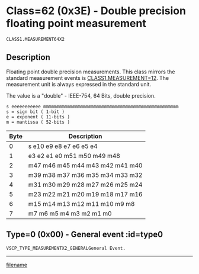 # Class=62 (0x3E) - Double precision floating point measurement

    CLASS1.MEASUREMENT64X2

## Description

Floating point double precision measurements. This class mirrors the standard measurement events is [CLASS1.MEASUREMENT=12](./class1.measurementx2.md). The measurement unit is always expressed in the standard unit.

The value is a "double"	- IEEE-754, 64 Bits, double precision.

    s eeeeeeeeeee mmmmmmmmmmmmmmmmmmmmmmmmmmmmmmmmmmmmmmmmmmmmmmmmmmm
    s = sign bit ( 1-bit )
    e = exponent ( 11-bits )
    m = mantissa ( 52-bits )

 | Byte | Description                     |
 | ---- | -----------                     |
 | 0    | s e10 e9 e8 e7 e6 e5 e4         |
 | 1    | e3 e2 e1 e0 m51 m50 m49 m48     |
 | 2    | m47 m46 m45 m44 m43 m42 m41 m40 |
 | 3    | m39 m38 m37 m36 m35 m34 m33 m32 |
 | 4    | m31 m30 m29 m28 m27 m26 m25 m24 |
 | 5    | m23 m22 m21 m20 m19 m18 m17 m16 |
 | 6    | m15 m14 m13 m12 m11 m10 m9 m8   |
 | 7    | m7 m6 m5 m4 m3 m2 m1 m0         |

## Type=0 (0x00) - General event :id=type0
    VSCP_TYPE_MEASUREMENTX2_GENERALGeneral Event.





----


[filename](./bottom_copyright.md ':include')
